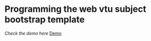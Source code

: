 # Programming the web vtu subject bootstrap template
*Check the demo here*
[Demo](https://thelonegeek.github.io/test)
